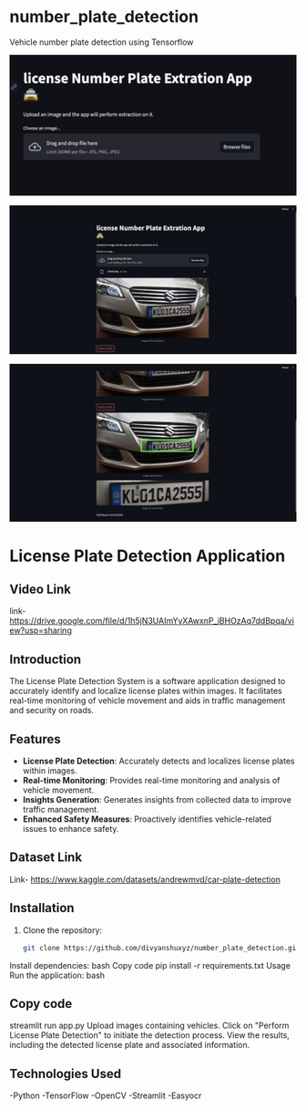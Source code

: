 # number_plate_detection
Vehicle number plate detection using Tensorflow

![](https://github.com/divyanshuxyz/number_plate_detection/blob/main/snaps/1.png)

![](https://github.com/divyanshuxyz/number_plate_detection/blob/main/snaps/2.png)

![](https://github.com/divyanshuxyz/number_plate_detection/blob/main/snaps/3.png)



# License Plate Detection Application
## Video Link
link- https://drive.google.com/file/d/1h5jN3UAImYyXAwxnP_iBHOzAq7ddBpqa/view?usp=sharing
## Introduction

The License Plate Detection System is a software application designed to accurately identify and localize license plates within images. It facilitates real-time monitoring of vehicle movement and aids in traffic management and security on roads.

## Features

- **License Plate Detection**: Accurately detects and localizes license plates within images.
- **Real-time Monitoring**: Provides real-time monitoring and analysis of vehicle movement.
- **Insights Generation**: Generates insights from collected data to improve traffic management.
- **Enhanced Safety Measures**: Proactively identifies vehicle-related issues to enhance safety.

## Dataset Link
Link- https://www.kaggle.com/datasets/andrewmvd/car-plate-detection

## Installation

1. Clone the repository:
   ```bash
   git clone https://github.com/divyanshuxyz/number_plate_detection.git
Install dependencies:
bash
Copy code
pip install -r requirements.txt
Usage
Run the application:
bash
## Copy code
streamlit run app.py
Upload images containing vehicles.
Click on "Perform License Plate Detection" to initiate the detection process.
View the results, including the detected license plate and associated information.

## Technologies Used
-Python
-TensorFlow
-OpenCV
-Streamlit
-Easyocr
